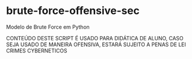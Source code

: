 # brute-force-offensive-sec
Modelo de Brute Force em Python 

CONTEÚDO DESTE SCRIPT É USADO PARA DIDÁTICA DE ALUNO, CASO SEJA USADO DE MANEIRA OFENSIVA, ESTARÁ SUJEITO A PENAS DE LEI CRIMES CYBERNETICOS
